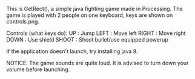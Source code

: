 This is GetRect(), a simple java fighting game made in Processing.
The game is played with 2 people on one keyboard, keys are shown on controls.png.

Controls (what keys do):
UP : Jump
LEFT : Move left
RIGHT : Move right
DOWN : Use shield
SHOOT : Shoot bullet/use equipped powerup

If the application doesn't launch, try installing java 8.

NOTICE: The game sounds are quite loud. It is advised to turn down your volume before launching.
